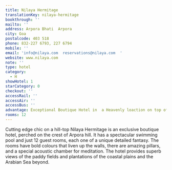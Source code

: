 ```yaml
---
title: Nilaya Hermitage
translationKey: nilaya-hermitage
bookthrough: ''
mailto: ''
address: Arpora Bhati  Arpora
city: Goa
postalcode: 403 518
phone: 832-227 6793, 227 6794
mobile: ''
email: 'info@nilaya.com  reservations@nilaya.com  '
website: www.nilaya.com
note: ''
type: hotel
category:
  - H
showHotel: 1
starCategory: 0
checkout: ''
accessRail: ''
accessAir: ''
accessBus: ''
advantage: Exceptional Boutique Hotel in  a Heavenly loaction on top of a hill
rooms: 12
---
```

Cutting edge chic on a hill-top Nilaya Hermitage is an exclusive boutique hotel, perched on the crest of Arpora hill. It has a spectacular swimming pool and just 12 guest rooms, each one of a unique detailed fantasy.     The rooms have bold colours that liven up the walls, there are amazing pillars, and a special acoustic chamber for meditation.     The hotel provides superb views of the paddy fields and plantations of the coastal plains and the Arabian Sea beyond.  